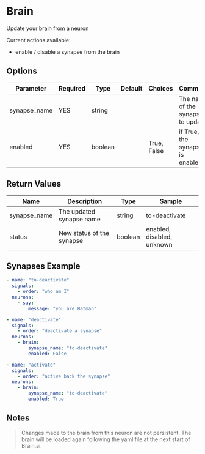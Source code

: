 # Brain

Update your brain from a neuron

Current actions available:
- enable / disable a synapse from the brain

## Options

| Parameter    | Required | Type    | Default | Choices     | Comment                           |
|--------------|----------|---------|---------|-------------|-----------------------------------|
| synapse_name | YES      | string  |         |             | The name of the synapse to update |
| enabled      | YES      | boolean |         | True, False | if True, the synapse is enabled.  |

## Return Values

| Name         | Description                | Type    | Sample                      |
|--------------|----------------------------|---------|-----------------------------|
| synapse_name | The updated synapse name   | string  | to-deactivate               |
| status       | New status of the synapse  | boolean | enabled, disabled, unknown  |

## Synapses Example

```yml
- name: "to-deactivate"
  signals:
    - order: "who am I"
  neurons:
    - say:
        message: "you are Batman"

- name: "deactivate"
  signals:
    - order: "deactivate a synapse"
  neurons:
    - brain:
        synapse_name: "to-deactivate"
        enabled: False

- name: "activate"
  signals:
    - order: "active back the synapse"
  neurons:
    - brain:
        synapse_name: "to-deactivate"
        enabled: True
```

## Notes

> Changes made to the brain from this neuron are not persistent. The brain will be loaded again following the yaml file at the next start of Brain.ai.

